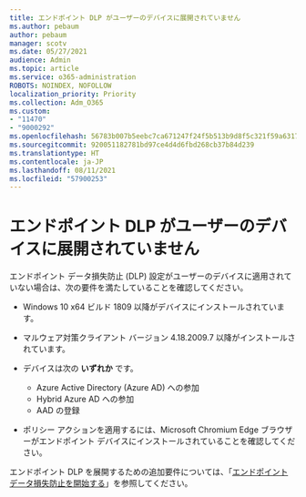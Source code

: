 ```yaml
---
title: エンドポイント DLP がユーザーのデバイスに展開されていません
ms.author: pebaum
author: pebaum
manager: scotv
ms.date: 05/27/2021
audience: Admin
ms.topic: article
ms.service: o365-administration
ROBOTS: NOINDEX, NOFOLLOW
localization_priority: Priority
ms.collection: Adm_O365
ms.custom:
- "11470"
- "9000292"
ms.openlocfilehash: 56783b007b5eebc7ca671247f24f5b513b9d8f5c321f59a63170425c2d376a94
ms.sourcegitcommit: 920051182781bd97ce4d4d6fbd268cb37b84d239
ms.translationtype: HT
ms.contentlocale: ja-JP
ms.lasthandoff: 08/11/2021
ms.locfileid: "57900253"
---
```

# <a name="endpoint-dlp-not-deployed-to-users-device"></a>エンドポイント DLP がユーザーのデバイスに展開されていません

エンドポイント データ損失防止 (DLP) 設定がユーザーのデバイスに適用されていない場合は、次の要件を満たしていることを確認してください。

- Windows 10 x64 ビルド 1809 以降がデバイスにインストールされています。
- マルウェア対策クライアント バージョン 4.18.2009.7 以降がインストールされています。
- デバイスは次の **いずれか** です。
    
    - Azure Active Directory (Azure AD) への参加
    - Hybrid Azure AD への参加
    - AAD の登録

- ポリシー アクションを適用するには、Microsoft Chromium Edge ブラウザーがエンドポイント デバイスにインストールされていることを確認してください。

エンドポイント DLP を展開するための追加要件については、「[エンドポイント データ損失防止を開始する](https://docs.microsoft.com/microsoft-365/compliance/endpoint-dlp-getting-started#prepare-your-endpoints)」を参照してください。